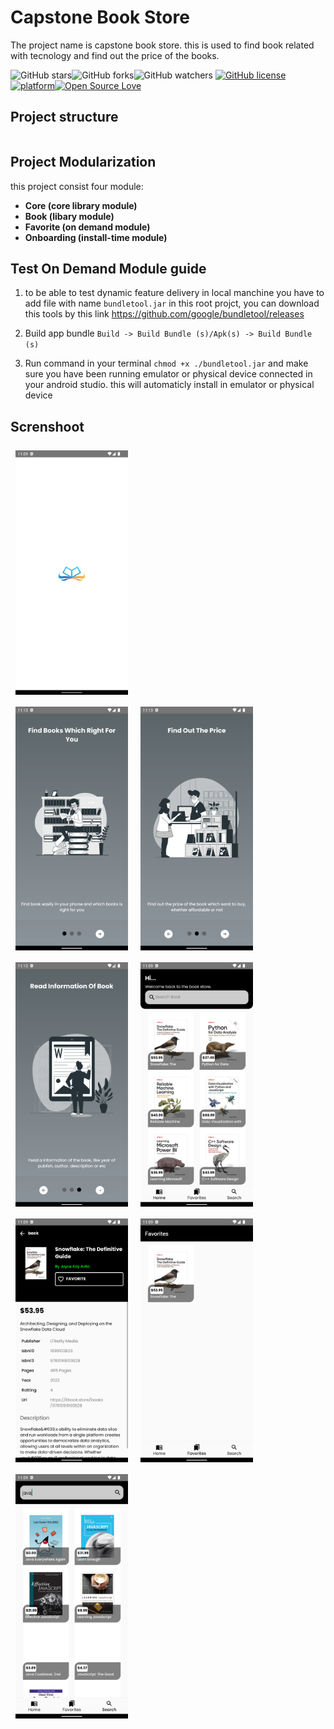 # Capstone Book Store

The project name is capstone book store. this is used to find book related with tecnology and find out the price of the books.

![GitHub stars](https://img.shields.io/github/stars/mahmudph/Capstone-books-store?style=social)![GitHub forks](https://img.shields.io/github/forks/mahmudph/Capstone-books-store?style=social)![GitHub watchers](https://img.shields.io/github/watchers/mahmudph/Capstone-books-store?style=social)
[![GitHub license](https://img.shields.io/badge/License-MIT-blue.svg)](https://github.com/mahmudph/Capstone-books-store/blob/master/LICENSE)[![platform](https://img.shields.io/badge/platform-android-blue.svg)](https://developer.android.com)[![Open Source Love](https://badges.frapsoft.com/os/v2/open-source.svg?v=103)](https://github.com/mahmudph/Capstone-books-store)

## Project structure

```txt


```

## Project Modularization

this project consist four module:

- **Core (core library module)**
- **Book (libary module)**
- **Favorite (on demand module)**
- **Onboarding (install-time module)**

## Test On Demand Module guide

1. to be able to test dynamic feature delivery in local manchine you have to add file with name `bundletool.jar` in this root projct, you can download this tools by this link https://github.com/google/bundletool/releases

2. Build app bundle `Build -> Build Bundle (s)/Apk(s) -> Build Bundle (s)`
3. Run command in your terminal `chmod +x ./bundletool.jar` and make sure you have been running emulator or physical device connected in your android studio. this will automaticly install in emulator or physical device

## Screnshoot

<img src="/resources/splashscreen.png" width="180px" style="padding:8px"/>
<br/>
<img src="/resources/intro_1.png" width="180px" style="padding:8px"/>
<img src="/resources/intro_2.png" width="180px" style="padding:8px"/>
<img src="/resources/intro_3.png" width="180px" style="padding:8px"/>

<img src="/resources/dashboard.png" width="180px" style="padding:8px"/>
<img src="/resources/detail.png"
width="180px" style="padding:8px"/>
<img src="/resources/favorite.png"
width="180px" style="padding:8px"/>
<img src="/resources/search.png" width="180px" style="padding:8px"/>

